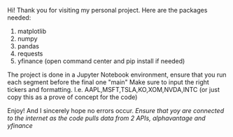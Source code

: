 Hi! Thank you for visiting my personal project. Here are the packages needed:
1. matplotlib
2. numpy
3. pandas
4. requests
5. yfinance
(open command center and pip install if needed)

The project is done in a Jupyter Notebook environment, ensure that you run each segment before the final one "main"
Make sure to input the right tickers and formatting. I.e. AAPL,MSFT,TSLA,KO,XOM,NVDA,INTC   (or just copy this as a prove of concept for the code)

Enjoy! And I sincerely hope no errors occur.
*Ensure that yoy are connected to the internet as the code pulls data from 2 APIs, alphavantage and yfinance*
